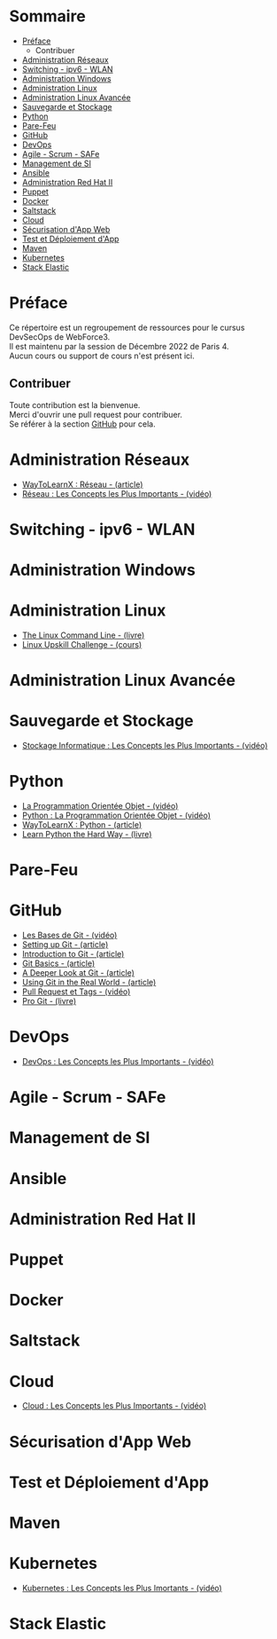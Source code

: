 # Sommaire

* [Préface](#préface)
    * Contribuer
* [Administration Réseaux](#administration-réseaux)
* [Switching - ipv6 - WLAN](#switching---ipv6---wlan)
* [Administration Windows](#administration-windows)
* [Administration Linux](#administration-linux)
* [Administration Linux Avancée](#administration-linux-avancée)
* [Sauvegarde et Stockage](#sauvegarde-et-stockage)
* [Python](#python)
* [Pare-Feu](#pare-feu)
* [GitHub](#github)
* [DevOps](#devops)
* [Agile - Scrum - SAFe](#agile---scrum---safe)
* [Management de SI](#management-de-si)
* [Ansible](#ansible)
* [Administration Red Hat II](#administration-red-hat-ii)
* [Puppet](#puppet)
* [Docker](#docker)
* [Saltstack](#saltstack)
* [Cloud](#cloud)
* [Sécurisation d'App Web](#sécurisation-d'app-web)
* [Test et Déploiement d'App](#test-et-déploiement-d'app)
* [Maven](#maven)
* [Kubernetes](#kubernetes)
* [Stack Elastic](#stack-elastic)

# Préface

Ce répertoire est un regroupement de ressources pour le cursus DevSecOps
de WebForce3.<br>
Il est maintenu par la session de Décembre 2022 de Paris 4.<br>
Aucun cours ou support de cours n'est présent ici.

## Contribuer

Toute contribution est la bienvenue.<br>
Merci d'ouvrir une pull request pour contribuer.<br>
Se référer à la section [GitHub](#github) pour cela.

# Administration Réseaux

* [WayToLearnX : Réseau - (article)](https://waytolearnx.com/category/reseau)
* [Réseau : Les Concepts les Plus Importants - (vidéo)](https://www.youtube.com/playlist?list=PLP0aqyZ5GFdlb7MtCHYNZwUlGhY1BkMS_)

# Switching - ipv6 - WLAN

# Administration Windows

# Administration Linux

* [The Linux Command Line - (livre)](https://nostarch.com/tlcl2)
* [Linux Upskill Challenge - (cours)](https://old.reddit.com/r/linuxupskillchallenge)

# Administration Linux Avancée

# Sauvegarde et Stockage

* [Stockage Informatique : Les Concepts les Plus Importants - (vidéo)](https://www.youtube.com/playlist?list=PLP0aqyZ5GFdmUQ1WYNyj2G8LPA5l4YKJi)

# Python

* [La Programmation Orientée Objet - (vidéo)](https://www.youtube.com/watch?v=gABYMZbfGok)
* [Python : La Programmation Orientée Objet - (vidéo)](https://www.youtube.com/watch?v=h6jciR8K43E)
* [WayToLearnX : Python - (article)](https://waytolearnx.com/2020/06/tutoriels-python.html)
* [Learn Python the Hard Way - (livre)](https://github.com/ev1lm0rty/Learn_Python3/blob/master/learn-python-3-hard-way.pdf)

# Pare-Feu

# GitHub

* [Les Bases de Git - (vidéo)](https://www.youtube.com/watch?v=gp_k0UVOYMw)
* [Setting up Git - (article)](https://www.theodinproject.com/lessons/foundations-setting-up-git)
* [Introduction to Git - (article)](https://www.theodinproject.com/lessons/foundations-introduction-to-git)
* [Git Basics - (article)](https://www.theodinproject.com/lessons/foundations-git-basics)
* [A Deeper Look at Git - (article)](https://www.theodinproject.com/lessons/ruby-a-deeper-look-at-git)
* [Using Git in the Real World - (article)](https://www.theodinproject.com/lessons/ruby-using-git-in-the-real-world)
* [Pull Request et Tags - (vidéo)](https://www.youtube.com/watch?v=U5xYWy6zJGY)
* [Pro Git - (livre)](https://git-scm.com/book/en/v2)

# DevOps

* [DevOps : Les Concepts les Plus Importants - (vidéo)](https://www.youtube.com/playlist?list=PLP0aqyZ5GFdkT4tQQZgPoMqBRkP0N5swG)

# Agile - Scrum - SAFe
# Management de SI
# Ansible
# Administration Red Hat II
# Puppet
# Docker
# Saltstack
# Cloud

* [Cloud : Les Concepts les Plus Importants - (vidéo)](https://www.youtube.com/playlist?list=PLP0aqyZ5GFdmrbN_ZugngjlNzK5C8dV5n)

# Sécurisation d'App Web
# Test et Déploiement d'App
# Maven
# Kubernetes

* [Kubernetes : Les Concepts les Plus Imortants - (vidéo)](https://www.youtube.com/playlist?list=PLP0aqyZ5GFdk8dwNnBd77rWnsTCmP9wdE)

# Stack Elastic
